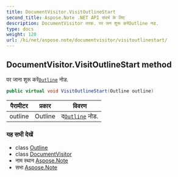 ```yaml
---
title: DocumentVisitor.VisitOutlineStart
second_title: Aspose.Note .NET API संदर्भ के लिए
description: DocumentVisitor तरक. पर जन शुरू करेंOutline नड.
type: docs
weight: 120
url: /hi/net/aspose.note/documentvisitor/visitoutlinestart/
---
```

## DocumentVisitor.VisitOutlineStart method

पर जाना शुरू करें[`Outline`](../../outline/) नोड.

```csharp
public virtual void VisitOutlineStart(Outline outline)
```

| पैरामीटर | प्रकार | विवरण |
| --- | --- | --- |
| outline | Outline | द[`Outline`](../../outline/) नोड. |

### यह सभी देखें

* class [Outline](../../outline/)
* class [DocumentVisitor](../)
* नाम स्थान [Aspose.Note](../../documentvisitor/)
* सभा [Aspose.Note](../../../)


